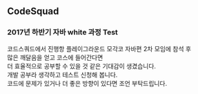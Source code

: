 ## CodeSquad
### 2017년 하반기 자바 white 과정 Test
코드스쿼드에서 진행항 플레이그라운드 모각코 자바편 2차 모임에 참석 후<br />
많은 깨달음을 얻고 코스에 들어간다면<br />
더 효율적으로 공부할 수 있을 것 같은 기대감이 생겼습니다.<br />
개발 공부라 생각하고 테스트 신청해 봅니다.<br />
코드에 문제가 있거나 더 좋은 방향이 있다면 조언 부탁드립니다.